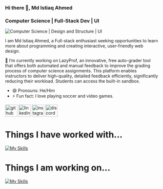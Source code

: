 ### Hi there 👋, Md Istiaq Ahmed
### Computer Science | Full-Stack Dev | UI 
![Computer Science | Design and Structure | UI ](https://pbs.twimg.com/media/GY2UHBFXYAUQ_Yg?format=jpg&name=900x900)

I am Md Istiaq Ahmed, a Full-stack enthusiast seeking opportunities to learn more about programming and creating interactive, user-friendly web design.

🔭 I’m currently working on LazyProf, an innovative, free auto-grader tool that offers both automated and manual feedback to improve the grading process of computer science assignments. This platform enables instructors to deliver high-quality, detailed feedback efficiently, significantly reducing their workload. Students can access the built-in sandbox.  

- 😄 Pronouns: He/Him 
- ⚡ Fun fact: I love playing soccer and video games. 


[<img src='https://cdn.jsdelivr.net/npm/simple-icons@3.0.1/icons/github.svg' alt='github' height='40'>](https://github.com/iafiti)  [<img src='https://cdn.jsdelivr.net/npm/simple-icons@3.0.1/icons/linkedin.svg' alt='linkedin' height='40'>](https://www.linkedin.com/in/www.linkedin.com/in/ahmedmdistiaq/)  [<img src='https://cdn.jsdelivr.net/npm/simple-icons@3.0.1/icons/instagram.svg' alt='instagram' height='40'>](https://www.instagram.com/ifti._/)  [<img src='https://cdn.jsdelivr.net/npm/simple-icons@3.0.1/icons/discord.svg' alt='discord' height='40'>](_istiaq)  

# Things I have worked with...

[![My Skills](https://skillicons.dev/icons?i=java,cpp,c,python,linux,html,javascript,css,docker&perline=10)](https://skillicons.dev)

# Things I am working on...

[![My Skills](https://skillicons.dev/icons?i=react,nextjs,cs&perline=10)](https://skillicons.dev)
